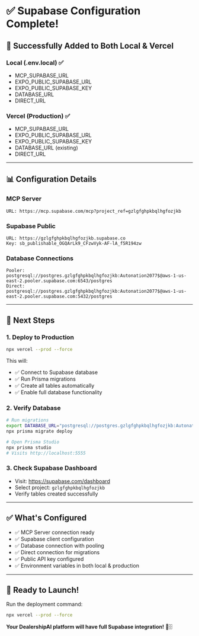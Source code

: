# ✅ Supabase Configuration Complete!

## 🎉 **Successfully Added to Both Local & Vercel**

### **Local (.env.local)** ✅
- MCP_SUPABASE_URL
- EXPO_PUBLIC_SUPABASE_URL  
- EXPO_PUBLIC_SUPABASE_KEY
- DATABASE_URL
- DIRECT_URL

### **Vercel (Production)** ✅
- MCP_SUPABASE_URL
- EXPO_PUBLIC_SUPABASE_URL
- EXPO_PUBLIC_SUPABASE_KEY
- DATABASE_URL (existing)
- DIRECT_URL

---

## 📊 **Configuration Details**

### **MCP Server**
```
URL: https://mcp.supabase.com/mcp?project_ref=gzlgfghpkbqlhgfozjkb
```

### **Supabase Public**
```
URL: https://gzlgfghpkbqlhgfozjkb.supabase.co
Key: sb_publishable_OGQArLk9_CFzwVyk-AF-lA_f5R194zw
```

### **Database Connections**
```
Pooler: postgresql://postgres.gzlgfghpkbqlhgfozjkb:Autonation2077$@aws-1-us-east-2.pooler.supabase.com:6543/postgres
Direct: postgresql://postgres.gzlgfghpkbqlhgfozjkb:Autonation2077$@aws-1-us-east-2.pooler.supabase.com:5432/postgres
```

---

## 🚀 **Next Steps**

### **1. Deploy to Production**
```bash
npx vercel --prod --force
```

This will:
- ✅ Connect to Supabase database
- ✅ Run Prisma migrations
- ✅ Create all tables automatically
- ✅ Enable full database functionality

### **2. Verify Database**
```bash
# Run migrations
export DATABASE_URL="postgresql://postgres.gzlgfghpkbqlhgfozjkb:Autonation2077\$@aws-1-us-east-2.pooler.supabase.com:6543/postgres"
npx prisma migrate deploy

# Open Prisma Studio
npx prisma studio
# Visits http://localhost:5555
```

### **3. Check Supabase Dashboard**
- Visit: https://supabase.com/dashboard
- Select project: `gzlgfghpkbqlhgfozjkb`
- Verify tables created successfully

---

## ✅ **What's Configured**

- ✅ MCP Server connection ready
- ✅ Supabase client configuration
- ✅ Database connection with pooling
- ✅ Direct connection for migrations
- ✅ Public API key configured
- ✅ Environment variables in both local & production

---

## 🎯 **Ready to Launch!**

Run the deployment command:

```bash
npx vercel --prod --force
```

**Your DealershipAI platform will have full Supabase integration!** 🚀🗄️
